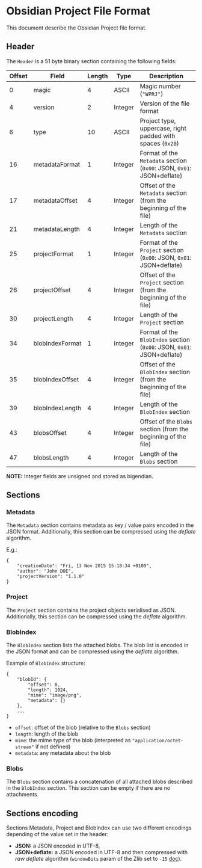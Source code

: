 # Obsidian Project File Format

This document describe the Obsidian Project file format.


## Header

The `Header` is a 51 byte binary section containing the following fields:

| Offset | Field           | Length | Type    | Description                                                            |
|--------|-----------------|--------|---------|------------------------------------------------------------------------|
|      0 | magic           |      4 | ASCII   | Magic number (`"WPRJ"`)                                                |
|      4 | version         |      2 | Integer | Version of the file format                                             |
|      6 | type            |     10 | ASCII   | Project type, uppercase, right padded with spaces (`0x20`)             |
|     16 | metadataFormat  |      1 | Integer | Format of the `Metadata` section (`0x00`: JSON, `0x01`: JSON+deflate)  |
|     17 | metadataOffset  |      4 | Integer | Offset of the `Metadata` section (from the beginning of the file)      |
|     21 | metadataLength  |      4 | Integer | Length of the `Metadata` section                                       |
|     25 | projectFormat   |      1 | Integer | Format of the `Project` section (`0x00`: JSON, `0x01`: JSON+deflate)   |
|     26 | projectOffset   |      4 | Integer | Offset of the `Project` section (from the beginning of the file)       |
|     30 | projectLength   |      4 | Integer | Length of the `Project` section                                        |
|     34 | blobIndexFormat |      1 | Integer | Format of the `BlobIndex` section (`0x00`: JSON, `0x01`: JSON+deflate) |
|     35 | blobIndexOffset |      4 | Integer | Offset of the `BlobIndex` section (from the beginning of the file)     |
|     39 | blobIndexLength |      4 | Integer | Length of the `BlobIndex` section                                      |
|     43 | blobsOffset     |      4 | Integer | Offset of the `Blobs` section (from the beginning of the file)         |
|     47 | blobsLength     |      4 | Integer | Length of the `Blobs` section                                          |

__NOTE:__ Integer fields are unsigned and stored as bigendian.


## Sections

### Metadata

The `Metadata` section contains metadata as key / value pairs encoded in the JSON format. Additionally, this section can be compressed using the *deflate* algorithm.

E.g.:

    {
        "creationDate": "Fri, 13 Nov 2015 15:18:34 +0100",
        "author": "John DOE",
        "projectVersion": "1.1.0"
    }


### Project

The `Project` section contains the project objects serialised as JSON. Additionally, this section can be compressed using the *deflate* algorithm.


### BlobIndex

The `BlobIndex` section lists the attached blobs. The blob list is encoded in the JSON format and can be compressed using the *deflate* algorithm.

Example of `BlobIndex` structure:

    {
        "blobId": {
            "offset": 0,
            "length": 1024,
            "mime": "image/png",
            "metadata": {}
        },
        ...
    }

* `offset`: offset of the blob (relative to the `Blobs` section)
* `length`: length of the blob
* `mime`: the mime type of the blob (interpreted as `"application/octet-stream"` if not defined)
* `metadata`: any metadata about the blob


### Blobs

The `Blobs` section contains a concatenation of all attached blobs described in the `BlobIndex` section. This section can be empty if there are no attachments.


## Sections encoding

Sections Metadata, Project and BlobIndex can use two different encodings depending of the value set in the header:

* **JSON:** a JSON encoded in UTF-8,
* **JSON+deflate:** a JSON encoded in UTF-8 and then compressed with *raw deflate* algorithm (`windowBits` param of the Zlib set to `-15` [doc](https://www.zlib.net/manual.html#Advanced)).
